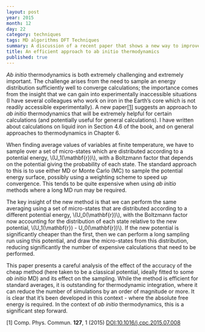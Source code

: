 ```yaml
---
layout: post
year: 2015
month: 12
day: 22
category: techniques
tags: MD algorithms DFT Techniques
summary: A discussion of a recent paper that shows a new way to improve sampling for DFT free energies
title: An efficient approach to ab initio thermodynamics
published: true
---
```

*Ab initio* thermodynamics is both extremely challenging and extremely important.
The challenge arises from the need to sample an energy distribution sufficiently
well to converge calculations; the importance comes from the insight that we can
gain into experimentally inaccessible situations (I have several colleagues who
work on iron in the Earth’s core which is not readily accessible
experimentally).  A new paper[[1]](#R1) suggests an approach to *ab initio*
thermodynamics that will be extremely helpful for certain calculations (and
potentially useful for general calculations).  I have written about calculations
on liquid iron in Section 4.6 of the book, and on general approaches to
thermodynamics in Chapter 6.

When finding average values of variables at finite temperature, we have to
sample over a set of micro-states which are distributed according to a potential
energy, \\(U\_1(\mathbf{r})\\), with a Boltzmann factor that depends on the
potential giving the probability of each state.  The standard approach to this
is to use either MD or Monte Carlo (MC) to sample the potential energy surface,
possibly using a weighting scheme to speed up convergence.  This tends to be
quite expensive when using *ab initio* methods where a long MD run may be
required.

The key insight of the new method is that we can perform the same averaging
using a set of micro-states that are distributed according to a different
potential energy, \\(U\_0(\mathbf{r})\\), with the Boltzmann factor now
accounting for the distribution of each state relative to the new potential,
\\(U\_1(\mathbf{r}) - U\_0(\mathbf{r})\\).  If the new potential is
significantly cheaper than the first, then we can perform a long sampling run
using this potential, and draw the micro-states from this distribution, reducing
significantly the number of expensive calculations that need to be performed.

This paper presents a careful analysis of the effect of the accuracy of the
cheap method (here taken to be a classical potential, ideally fitted to some *ab
initio* MD) and its effect on the sampling.  While the method is efficient for
standard averages, it is outstanding for thermodynamic integration, where it can
reduce the number of simulations by an order of magnitude or more.  It is clear
that it’s been developed in this context - where the absolute free energy is
required.  In the context of *ab initio* thermodynamics, this is a significant
step forward.

<a name="R1">[1]</a> Comp. Phys. Commun. **127**, 1 (2015) [DOI:10.1016/j.cpc.2015.07.008](http://dx.doi.org/10.1016/j.cpc.2015.07.008)
